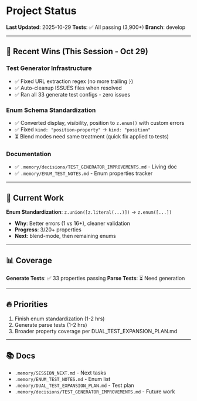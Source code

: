 # Project Status

**Last Updated**: 2025-10-29
**Tests**: ✅ All passing (3,900+)
**Branch**: develop

---

## 🎉 Recent Wins (This Session - Oct 29)

### Test Generator Infrastructure
- ✅ Fixed URL extraction regex (no more trailing `}`)
- ✅ Auto-cleanup ISSUES files when resolved
- ✅ Ran all 33 generate test configs - zero issues

### Enum Schema Standardization
- ✅ Converted display, visibility, position to `z.enum()` with custom errors
- ✅ Fixed `kind: "position-property"` → `kind: "position"`
- ⏳ Blend modes need same treatment (quick fix applied to tests)

### Documentation
- ✅ `.memory/decisions/TEST_GENERATOR_IMPROVEMENTS.md` - Living doc
- ✅ `.memory/ENUM_TEST_NOTES.md` - Enum properties tracker

---

## 🚧 Current Work

**Enum Standardization**: `z.union([z.literal(...)])` → `z.enum([...])`
- **Why**: Better errors (1 vs 16+), cleaner validation
- **Progress**: 3/20+ properties
- **Next**: blend-mode, then remaining enums

---

## 📊 Coverage

**Generate Tests**: ✅ 33 properties passing
**Parse Tests**: ⏳ Need generation

---

## 🔥 Priorities

1. Finish enum standardization (1-2 hrs)
2. Generate parse tests (1-2 hrs)
3. Broader property coverage per DUAL_TEST_EXPANSION_PLAN.md

---

## 📚 Docs

- `.memory/SESSION_NEXT.md` - Next tasks
- `.memory/ENUM_TEST_NOTES.md` - Enum list
- `.memory/DUAL_TEST_EXPANSION_PLAN.md` - Test plan
- `.memory/decisions/TEST_GENERATOR_IMPROVEMENTS.md` - Future work
